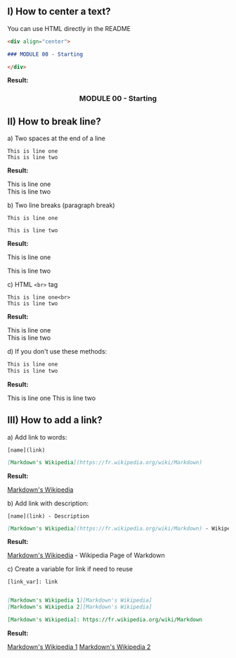 
## I) How to center a text?

You can use HTML directly in the README

```markdown
<div align="center">

### MODULE 00 - Starting

</div>

```

**Result:**

<div align="center">

### MODULE 00 - Starting

</div>


## II) How to break line?

a) Two spaces at the end of a line

```marwdown
This is line one  
This is line two
```

**Result:**

This is line one  
This is line two

b) Two line breaks (paragraph break)

```marwdown
This is line one

This is line two
```

**Result:**

This is line one

This is line two

c) HTML `<br>` tag

```marwdown
This is line one<br>
This is line two
```

**Result:**

This is line one<br>
This is line two

d) If you don't use these methods:

```markdown
This is line one
This is line two
```

**Result:**

This is line one
This is line two

## III) How to add a link?

a) Add link to words:

`[name](link)`

```markdown
[Markdown's Wikipedia](https://fr.wikipedia.org/wiki/Markdown)
```

**Result:**

[Markdown's Wikipedia](https://fr.wikipedia.org/wiki/Markdown)

b) Add link with description:

`[name](link) - Description`

```markdown
[Markdown's Wikipedia](https://fr.wikipedia.org/wiki/Markdown) - Wikipedia Page of Warkdown
```

**Result:**

[Markdown's Wikipedia](https://fr.wikipedia.org/wiki/Markdown) - Wikipedia Page of Warkdown 

c) Create a variable for link if need to reuse

`[link_var]: link`

```markdown

[Markdown's Wikipedia 1][Markdown's Wikipedia]
[Markdown's Wikipedia 2][Markdown's Wikipedia]

[Markdown's Wikipedia]: https://fr.wikipedia.org/wiki/Markdown
```

**Result:**

[Markdown's Wikipedia 1][Markdown's Wikipedia]
[Markdown's Wikipedia 2][Markdown's Wikipedia]

[Markdown's Wikipedia]: https://fr.wikipedia.org/wiki/Markdown